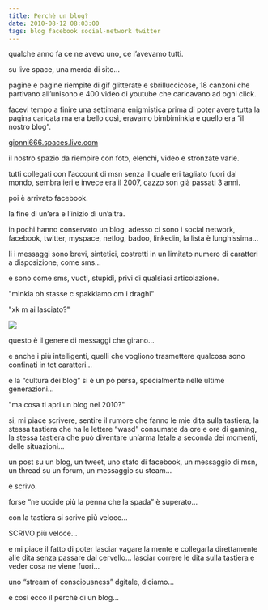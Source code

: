 ```yaml
---
title: Perchè un blog?
date: 2010-08-12 08:03:00
tags: blog facebook social-network twitter
---
```


qualche anno fa ce ne avevo uno, ce l’avevamo tutti.

su live space, una merda di sito…

pagine e pagine riempite di gif glitterate e sbrilluccicose, 18 canzoni
che partivano all’unisono e 400 video di youtube che caricavano ad ogni
click.

facevi tempo a finire una settimana enigmistica prima di poter avere
tutta la pagina caricata ma era bello così, eravamo bimbiminkia e quello
era “il nostro blog”.

[gionni666.spaces.live.com](https://gionni666.spaces.live.com/)

il nostro spazio da riempire con foto, elenchi, video e stronzate varie.

tutti collegati con l’account di msn senza il quale eri tagliato fuori
dal mondo, sembra ieri e invece era il 2007, cazzo son già passati 3
anni.

poi è arrivato facebook.

la fine di un’era e l’inizio di un’altra.

in pochi hanno conservato un blog, adesso ci sono i social network,
facebook, twitter, myspace, netlog, badoo, linkedin, la lista è
lunghissima…

li i messaggi sono brevi, sintetici, costretti in un limitato numero di
caratteri a disposizione, come sms…

e sono come sms, vuoti, stupidi, privi di qualsiasi articolazione.

"minkia oh stasse c spakkiamo cm i draghi"

"xk m ai lasciato?"

![](https://www.rosalio.it/wp-content/adioPupa1.jpg)

questo è il genere di messaggi che girano…

e anche i più intelligenti, quelli che vogliono trasmettere qualcosa
sono confinati in tot caratteri…

e la “cultura dei blog” si è un pò persa, specialmente nelle ultime
generazioni…

"ma cosa ti apri un blog nel 2010?"

si, mi piace scrivere, sentire il rumore che fanno le mie dita sulla
tastiera, la stessa tastiera che ha le lettere “wasd” consumate da ore e
ore di gaming, la stessa tastiera che può diventare un’arma letale a
seconda dei momenti, delle situazioni…

un post su un blog, un tweet, uno stato di facebook, un messaggio di
msn, un thread su un forum, un messaggio su steam…

e scrivo.

forse “ne uccide più la penna che la spada” è superato…

con la tastiera si scrive più veloce…

SCRIVO più veloce…

e mi piace il fatto di poter lasciar vagare la mente e collegarla
direttamente alle dita senza passare dal cervello… lasciar correre le
dita sulla tastiera e veder cosa ne viene fuori…

uno “stream of consciousness” dgitale, diciamo…

e così ecco il perchè di un blog…
